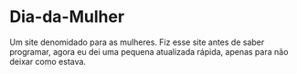 # Dia-da-Mulher

Um site denomidado para as mulheres.
Fiz esse site antes de saber programar, agora eu dei uma pequena atualizada rápida,
apenas para não deixar como estava.
